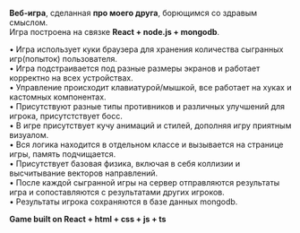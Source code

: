 <strong>Веб-игра</strong>, сделанная <strong>про моего друга</strong>, борющимся со здравым смыслом.<br/>
Игра построена на связке <strong>React + node.js + mongodb</strong>.<br/>

• Игра использует куки браузера для хранения количества сыгранных игр(попыток) пользователя.<br/>
• Игра подстраивается под разные размеры экранов и работает корректно на всех устройствах.<br/>
• Управление происходит клавиатурой/мышкой, все работает на хуках и кастомных компонентах.<br/>
• Присутствуют разные типы противников и различных улучшений для игрока, присутстствует босс.<br/>
• В игре присутствует кучу анимаций и стилей, дополняя игру приятным визуалом.<br/>
• Вся логика находится в отдельном классе и вызывается на странице игры, память подчищается.<br/>
• Присутствует базовая физика, включая в себя коллизии и высчитывание векторов направлений.<br/>
• После каждой сыгранной игры на сервер отправляются результаты игра и сопоставляются с результатами других игроков.<br/>
• Результаты игрока сохраняются в базе данных mongodb.<br/>

<strong>Game built on React + html + css + js + ts</strong>
